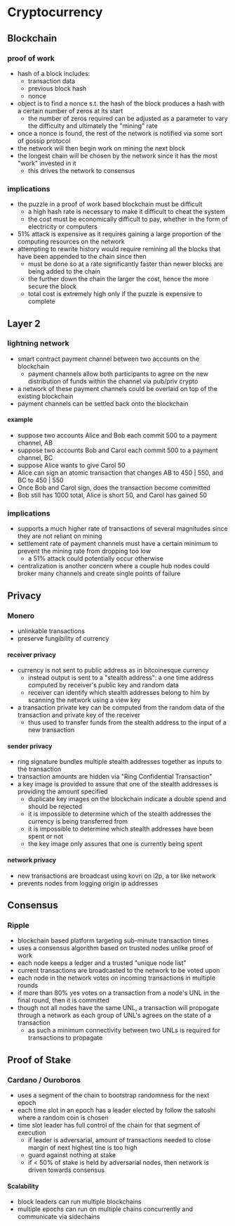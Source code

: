 # Cryptocurrency

## Blockchain

### proof of work

- hash of a block includes:
  - transaction data
  - previous block hash
  - nonce
- object is to find a nonce s.t. the hash of the block produces a hash with a certain number of zeros at its start
  - the number of zeros required can be adjusted as a parameter to vary the difficulty and ultimately the "mining" rate
- once a nonce is found, the rest of the network is notified via some sort of gossip protocol
- the network will then begin work on mining the next block
- the longest chain will be chosen by the network since it has the most "work" invested in it
  - this drives the network to consensus

### implications

- the puzzle in a proof of work based blockchain must be difficult
  - a high hash rate is necessary to make it difficult to cheat the system
  - the cost must be economically difficult to pay, whether in the form of electricity or computers
- 51% attack is expensive as it requires gaining a large proportion of the computing resources on the network
- attempting to rewrite history would require remining all the blocks that have been appended to the chain since then
  - must be done so at a rate significantly faster than newer blocks are being added to the chain
  - the further down the chain the larger the cost, hence the more secure the block
  - total cost is extremely high only if the puzzle is expensive to complete

## Layer 2

### lightning network

- smart contract payment channel between two accounts on the blockchain
  - payment channels allow both participants to agree on the new distribution of funds within the channel via pub/priv crypto
- a network of these payment channels could be overlaid on top of the existing blockchain
- payment channels can be settled back onto the blockchain

#### example
- suppose two accounts Alice and Bob each commit 500 to a payment channel, AB
- suppose two accounts Bob and Carol each commit 500 to a payment channel, BC
- suppose Alice wants to give Carol 50
- Alice can sign an atomic transaction that changes AB to 450 | 550, and BC to 450 | 550
- Once Bob and Carol sign, does the transaction become committed
- Bob still has 1000 total, Alice is short 50, and Carol has gained 50

### implications

- supports a much higher rate of transactions of several magnitudes since they are not reliant on mining
- settlement rate of payment channels must have a certain minimum to prevent the mining rate from dropping too low
  - a 51% attack could potentially occur otherwise
- centralization is another concern where a couple hub nodes could broker many channels and create single points of failure

## Privacy

### Monero

- unlinkable transactions
- preserve fungibility of currency

#### receiver privacy

- currency is not sent to public address as in bitcoinesque currency
  - instead output is sent to a "stealth address": a one time address computed by receiver's public key and random data
  - receiver can identify which stealth addresses belong to him by scanning the network using a view key
- a transaction private key can be computed from the random data of the transaction and private key of the receiver
  - thus used to transfer funds from the stealth address to the input of a new transaction

#### sender privacy

- ring signature bundles multiple stealth addresses together as inputs to the transaction
- transaction amounts are hidden via "Ring Confidential Transaction"
- a key image is provided to assure that one of the stealth addresses is providing the amount specified
  - duplicate key images on the blockchain indicate a double spend and should be rejected
  - it is impossible to determine which of the stealth addresses the currency is being transferred from
  - it is impossible to determine which stealth addresses have been spent or not
  - the key image only assures that one is currently being spent

#### network privacy

- new transactions are broadcast using kovri on i2p, a tor like network
- prevents nodes from logging origin ip addresses

## Consensus

### Ripple

- blockchain based platform targeting sub-minute transaction times
- uses a consensus algorithm based on trusted nodes unlike proof of work
- each node keeps a ledger and a trusted "unique node list"
- current transactions are broadcasted to the network to be voted upon
- each node in the network votes on incoming transactions in multiple rounds
- if more than 80% yes votes on a transaction from a node's UNL in the final round, then it is committed
- though not all nodes have the same UNL, a transaction will propogate through a network as each group of UNL's agrees on the state of a transaction
  - as such a minimum connectivity between two UNLs is required for transactions to propagate

## Proof of Stake

### Cardano / Ouroboros

- uses a segment of the chain to bootstrap randomness for the next epoch
- each time slot in an epoch has a leader elected by follow the satoshi where a random coin is chosen
- time slot leader has full control of the chain for that segment of execution
  - if leader is adversarial, amount of transactions needed to close margin of next highest tine is too high
  - guard against nothing at stake
  - if < 50% of stake is held by adversarial nodes, then network is driven towards consensus

#### Scalability
  - block leaders can run multiple blockchains
  - multiple epochs can run on multiple chains concurrently and communicate via sidechains
